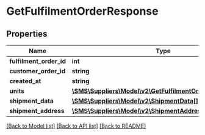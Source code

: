 # GetFulfilmentOrderResponse

## Properties
Name | Type | Description | Notes
------------ | ------------- | ------------- | -------------
**fulfilment_order_id** | **int** |  | 
**customer_order_id** | **string** |  | 
**created_at** | **string** |  | 
**units** | [**\SMS\Suppliers\Model\v2\GetFulfilmentOrderUnitResponse[]**](GetFulfilmentOrderUnitResponse.md) |  | 
**shipment_data** | [**\SMS\Suppliers\Model\v2\ShipmentData[]**](ShipmentData.md) |  | [optional] 
**shipment_address** | [**\SMS\Suppliers\Model\v2\ShipmentAddress**](ShipmentAddress.md) |  | 

[[Back to Model list]](../../../README.md#documentation-for-models) [[Back to API list]](../../../README.md#documentation-for-api-endpoints) [[Back to README]](../../../README.md)


